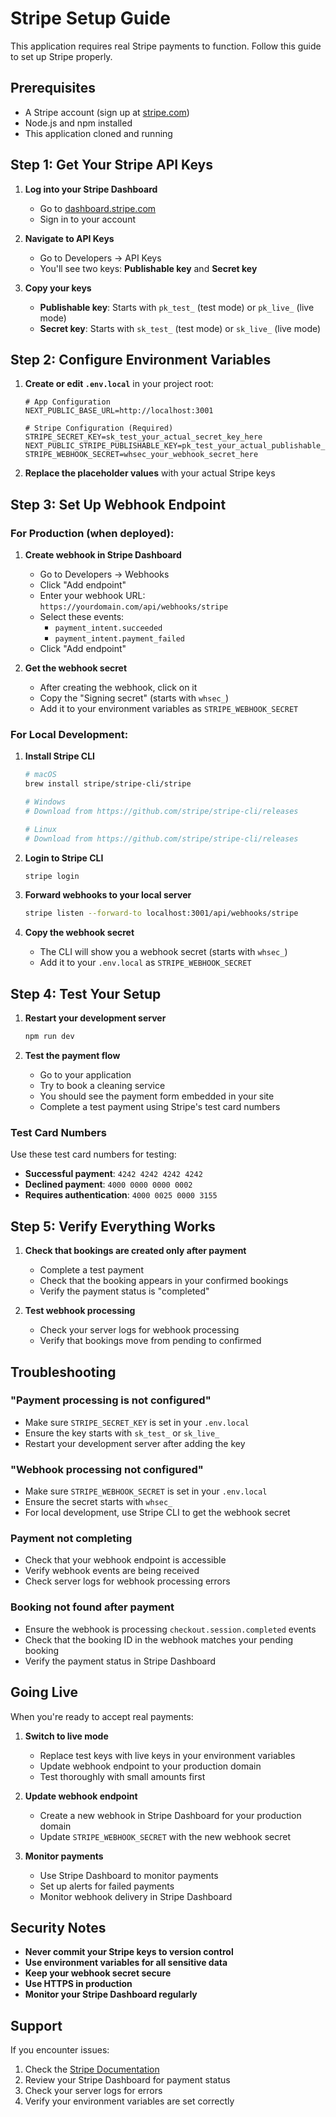 # Stripe Setup Guide

This application requires real Stripe payments to function. Follow this guide to set up Stripe properly.

## Prerequisites

- A Stripe account (sign up at [stripe.com](https://stripe.com))
- Node.js and npm installed
- This application cloned and running

## Step 1: Get Your Stripe API Keys

1. **Log into your Stripe Dashboard**
   - Go to [dashboard.stripe.com](https://dashboard.stripe.com)
   - Sign in to your account

2. **Navigate to API Keys**
   - Go to Developers → API Keys
   - You'll see two keys: **Publishable key** and **Secret key**

3. **Copy your keys**
   - **Publishable key**: Starts with `pk_test_` (test mode) or `pk_live_` (live mode)
   - **Secret key**: Starts with `sk_test_` (test mode) or `sk_live_` (live mode)

## Step 2: Configure Environment Variables

1. **Create or edit `.env.local`** in your project root:
   ```env
   # App Configuration
   NEXT_PUBLIC_BASE_URL=http://localhost:3001
   
   # Stripe Configuration (Required)
   STRIPE_SECRET_KEY=sk_test_your_actual_secret_key_here
   NEXT_PUBLIC_STRIPE_PUBLISHABLE_KEY=pk_test_your_actual_publishable_key_here
   STRIPE_WEBHOOK_SECRET=whsec_your_webhook_secret_here
   ```

2. **Replace the placeholder values** with your actual Stripe keys

## Step 3: Set Up Webhook Endpoint

### For Production (when deployed):

1. **Create webhook in Stripe Dashboard**
   - Go to Developers → Webhooks
   - Click "Add endpoint"
   - Enter your webhook URL: `https://yourdomain.com/api/webhooks/stripe`
   - Select these events:
     - `payment_intent.succeeded`
     - `payment_intent.payment_failed`
   - Click "Add endpoint"

2. **Get the webhook secret**
   - After creating the webhook, click on it
   - Copy the "Signing secret" (starts with `whsec_`)
   - Add it to your environment variables as `STRIPE_WEBHOOK_SECRET`

### For Local Development:

1. **Install Stripe CLI**
   ```bash
   # macOS
   brew install stripe/stripe-cli/stripe
   
   # Windows
   # Download from https://github.com/stripe/stripe-cli/releases
   
   # Linux
   # Download from https://github.com/stripe/stripe-cli/releases
   ```

2. **Login to Stripe CLI**
   ```bash
   stripe login
   ```

3. **Forward webhooks to your local server**
   ```bash
   stripe listen --forward-to localhost:3001/api/webhooks/stripe
   ```

4. **Copy the webhook secret**
   - The CLI will show you a webhook secret (starts with `whsec_`)
   - Add it to your `.env.local` as `STRIPE_WEBHOOK_SECRET`

## Step 4: Test Your Setup

1. **Restart your development server**
   ```bash
   npm run dev
   ```

2. **Test the payment flow**
   - Go to your application
   - Try to book a cleaning service
   - You should see the payment form embedded in your site
   - Complete a test payment using Stripe's test card numbers

### Test Card Numbers

Use these test card numbers for testing:

- **Successful payment**: `4242 4242 4242 4242`
- **Declined payment**: `4000 0000 0000 0002`
- **Requires authentication**: `4000 0025 0000 3155`

## Step 5: Verify Everything Works

1. **Check that bookings are created only after payment**
   - Complete a test payment
   - Check that the booking appears in your confirmed bookings
   - Verify the payment status is "completed"

2. **Test webhook processing**
   - Check your server logs for webhook processing
   - Verify that bookings move from pending to confirmed

## Troubleshooting

### "Payment processing is not configured"
- Make sure `STRIPE_SECRET_KEY` is set in your `.env.local`
- Ensure the key starts with `sk_test_` or `sk_live_`
- Restart your development server after adding the key

### "Webhook processing not configured"
- Make sure `STRIPE_WEBHOOK_SECRET` is set in your `.env.local`
- Ensure the secret starts with `whsec_`
- For local development, use Stripe CLI to get the webhook secret

### Payment not completing
- Check that your webhook endpoint is accessible
- Verify webhook events are being received
- Check server logs for webhook processing errors

### Booking not found after payment
- Ensure the webhook is processing `checkout.session.completed` events
- Check that the booking ID in the webhook matches your pending booking
- Verify the payment status in Stripe Dashboard

## Going Live

When you're ready to accept real payments:

1. **Switch to live mode**
   - Replace test keys with live keys in your environment variables
   - Update webhook endpoint to your production domain
   - Test thoroughly with small amounts first

2. **Update webhook endpoint**
   - Create a new webhook in Stripe Dashboard for your production domain
   - Update `STRIPE_WEBHOOK_SECRET` with the new webhook secret

3. **Monitor payments**
   - Use Stripe Dashboard to monitor payments
   - Set up alerts for failed payments
   - Monitor webhook delivery in Stripe Dashboard

## Security Notes

- **Never commit your Stripe keys to version control**
- **Use environment variables for all sensitive data**
- **Keep your webhook secret secure**
- **Use HTTPS in production**
- **Monitor your Stripe Dashboard regularly**

## Support

If you encounter issues:

1. Check the [Stripe Documentation](https://stripe.com/docs)
2. Review your Stripe Dashboard for payment status
3. Check your server logs for errors
4. Verify your environment variables are set correctly
